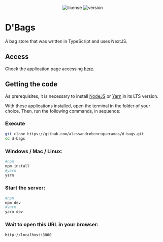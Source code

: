 <p align="center">
    <img
      src="https://img.shields.io/github/license/alessandrohenriqueramos/d-bags?style=for-the-badge&labelColor=000000"
      alt="license"
    />
    <img
      src="https://img.shields.io/github/package-json/v/alessandrohenriqueramos/d-bags?style=for-the-badge&labelColor=000000"
      alt="version"
    />
</p>

# D'Bags

A bag store that was written in TypeScript and uses NextJS.

## Access

Check the application page accessing [here](https://d-bags.vercel.app).

## Getting the code

As prerequisites, it is necessary to install [NodeJS](https://nodejs.org/en/download/) or [Yarn](https://classic.yarnpkg.com/en/docs/install) in its LTS version.

With these applications installed, open the terminal in the folder of your choice. Then, run the following commands, in sequence:

### Execute

```zsh
git clone https://github.com/alessandrohenriqueramos/d-bags.git
cd d-bags
```

### Windows / Mac / Linux:

```zsh
#npm
npm install
#yarn
yarn
```

### Start the server:

```zsh
#npm
npm dev
#yarn
yarn dev
```

### Wait to open this URL in your browser:

```
http://localhost:3000
```
